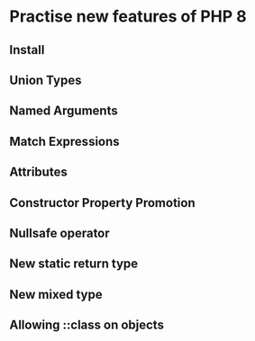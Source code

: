 # Practise new features of PHP 8

## Install

## Union Types

## Named Arguments

## Match Expressions

## Attributes

## Constructor Property Promotion

## Nullsafe operator

## New static return type

## New mixed type

## Allowing ::class on objects